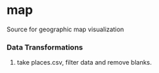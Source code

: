 # map
Source for geographic map visualization

### Data Transformations

1. take places.csv, filter data and remove blanks.
